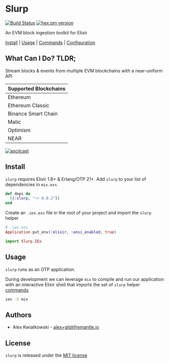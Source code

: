 # Slurp

[![Build Status](https://github.com/fremantle-industries/slurp/workflows/test/badge.svg?branch=master)](https://github.com/fremantle-industries/slurp/actions?query=workflow%3Atest)
[![hex.pm version](https://img.shields.io/hexpm/v/slurp.svg?style=flat)](https://hex.pm/packages/slurp)

An EVM block ingestion toolkit for Elixir

[Install](#install) | [Usage](#usage) | [Commands](./docs/COMMANDS.md) | [Configuration](./docs/CONFIGURATION.md)

## What Can I Do? TLDR;

Stream blocks & events from multiple EVM blockchains with a near-uniform API

| Supported Blockchains |
| --------------------- |
| Ethereum              |
| Ethereum Classic      |
| Binance Smart Chain   |
| Matic                 |
| Optimism              |
| NEAR                  |

[![asciicast](https://asciinema.org/a/382198.svg)](https://asciinema.org/a/382198)

## Install

`slurp` requires Elixir 1.8+ & Erlang/OTP 21+. Add `slurp` to your list of dependencies in `mix.exs`

```elixir
def deps do
  [{:slurp, "~> 0.0.2"}]
end
```

Create an `.iex.exs` file in the root of your project and import the `slurp` helper

```elixir
# .iex.exs
Application.put_env(:elixir, :ansi_enabled, true)

import Slurp.IEx
```

## Usage

`slurp` runs as an OTP application.

During development we can leverage `mix` to compile and run our application with an
interactive Elixir shell that imports the set of `slurp` helper [commands](./docs/COMMANDS.md).

```bash
iex -S mix
```

## Authors

- Alex Kwiatkowski - alex+git@fremantle.io

## License

`slurp` is released under the [MIT license](./LICENSE.md)
